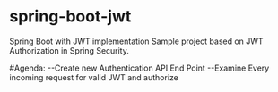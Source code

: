 # spring-boot-jwt
Spring Boot with JWT implementation
Sample project based on JWT Authorization in Spring Security.

#Agenda:
 --Create new Authentication API End Point
 --Examine Every incoming request for valid JWT and authorize 
